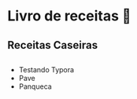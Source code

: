 # **Livro de receitas** :shallow_pan_of_food: 

## Receitas Caseiras

## 

- Testando Typora
- Pave
- Panqueca